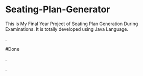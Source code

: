 # Seating-Plan-Generator

This is My Final Year Project of Seating Plan Generation During Examinations. It is totally developed using Java Language.





































































































































































































.





















































#Done










































































































.




































































































































































































































































































































































































































































































.







































